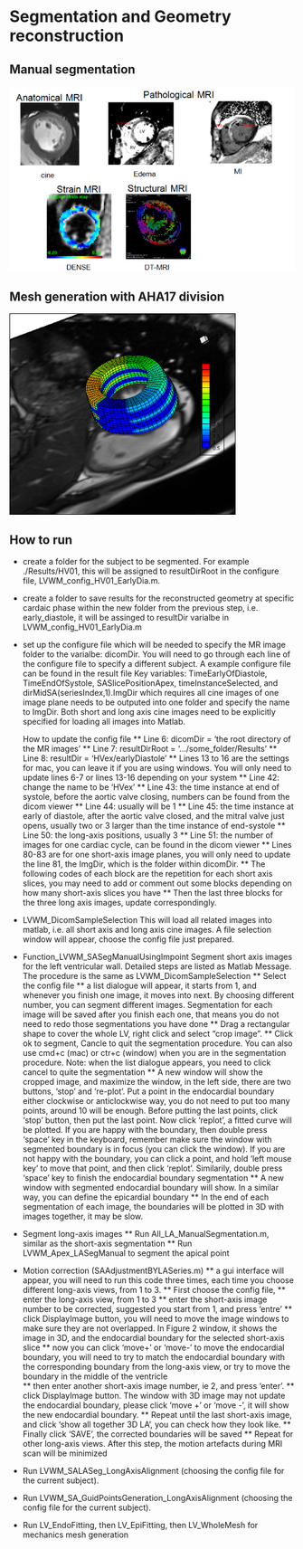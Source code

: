 # Segmentation and Geometry reconstruction

## Manual segmentation
<img src="../../Figures/in-vivoMRimages.png" width="800">


## Mesh generation with AHA17 division
<img src="../../Figures/LV_mesh.png" width="400">


## How to run 
* create a folder for the subject to be segmented. For example ./Results/HV01, this will be assigned to resultDirRoot in the configure file, LVWM_config_HV01_EarlyDia.m. 
	  
* create a folder to save results for the reconstructed geometry at specific cardaic phase within the new folder from the previous step, i.e. early_diastole, it will be assinged to resultDir varialbe in LVWM_config_HV01_EarlyDia.m

* set up the configure file which will be needed to specify the MR image folder to the varialbe: dicomDir. You will need to go through each line of the configure file to specify a different subject.  A example configure file can be found in the result file
    Key variables: TimeEarlyOfDiastole, TimeEndOfSystole, SASlicePositionApex, timeInstanceSelected, and dirMidSA(seriesIndex,1).ImgDir which requires all cine images of one image plane needs to be outputed into one folder and specify the name to ImgDir. Both short and long axis cine images need to be explicitly specified for loading all images into Matlab. 
	 
	How to update the config file
	 ** Line 6: dicomDir = ‘the root directory of the MR images’
     ** Line 7: resultDirRoot = ‘…/some_folder/Results’
     ** Line 8: resultDir = ‘HVex/earlyDiastole’
     ** Lines 13 to 16 are the settings for mac, you can leave it if you are using windows. You will only need to update lines 6-7 or lines 13-16 depending on your system
     ** Line 42: change the name to be ‘HVex’
     ** Line 43: the time instance at end of systole, before the aortic valve closing, numbers can be found from the dicom viewer
     ** Line 44: usually will be 1
     ** Line 45: the time instance at early of diastole, after the aortic valve closed, and the mitral valve just opens, usually two or 3 larger than the time instance of end-systole
     ** Line 50: the long-axis positions, usually 3
     ** Line 51: the number of images for one cardiac cycle, can be found in the dicom viewer
     ** Lines 80-83 are for one short-axis image planes, you will only need to update the line 81, the ImgDir, which is the folder within dicomDir. 
     ** The following codes of each block are the repetition for each short axis slices, you may need to add or comment out some blocks depending on how many short-axis slices you have
     ** Then the last three blocks for the three long axis images, update correspondingly.


* LVWM_DicomSampleSelection
   This will load all related images into matlab, i.e. all short axis and long axis cine images. A file selection window will appear, choose the config file just prepared.
   
* Function_LVWM_SASegManualUsingImpoint
 Segment short axis images for the left ventricular wall. Detailed steps are listed as Matlab Message. The procedure is the same as LVWM_DicomSampleSelection
    **	Select the config file
	**  a list dialogue will appear, it starts from 1, and whenever you finish one image, it moves into next. By choosing different number, you can segment different images. Segmentation for each image will be saved after you finish each one, that means you do not need to redo those segmentations you have done 
    ** Drag a rectangular shape to cover the whole LV, right click and select “crop image”.
	** Click ok to segment, Cancle to quit the segmentation procedure. You can also use cmd+c (mac) or ctr+c (window) when you are in the segmentation procedure. Note: when the list dialogue appears, you need to click cancel to quite the segmentation
	** A new window will show the cropped image, and maximize the window, in the left side, there are two buttons, ‘stop’ and ‘re-plot’. Put a point in the endocardial boundary either clockwise or anticlockwise way, you do not need to put too many points, around 10 will be enough. Before putting the last points, click ‘stop’ button, then put the last point. Now click ‘replot’, a fitted curve will be plotted. If you are happy with the boundary, then double press ‘space’ key in the keyboard, remember make sure the window with segmented boundary is in focus (you can click the window). If you are not happy with the boundary, you can click a point, and hold ‘left mouse key’ to move that point, and then click ‘replot’. Similarily, double press ‘space’ key to finish the endocardial boundary segmentation
     ** A new window with segmented endocardial boundary will show. In a similar way, you can define the epicardial boundary 
	 ** In the end of each segmentation of each image, the boundaries will be plotted in 3D with images together, it may be slow. 

 
 * Segment long-axis images
	**	Run All_LA_ManualSegmentation.m, similar as the short-axis segmentation
	**  Run LVWM_Apex_LASegManual to segment the apical point 
	
* Motion correction (SAAdjustmentBYLASeries.m)
   	** a gui interface will appear, you will need to run this code three times, each time you choose different long-axis views, from 1 to 3. 
    ** First choose the config file, 
    ** enter the long-axis view, from 1 to 3
	** enter the short-axis image number to be corrected, suggested you start from 1, and press ‘entre’
	** click DisplayImage button, you will need to move the image windows to make sure they are not overlapped. In Figure 2 window, it shows the image in 3D, and the endocardial boundary for the selected short-axis slice
	** now you can click ‘move+’ or ‘move-’ to move the endocardial boundary, you will need to try to match the endocardial boundary with the corresponding boundary from the long-axis view, or try to move the boundary in the middle of the ventricle	
	** then enter another short-axis image number, ie 2, and press ‘enter’. 
	** click DisplayImage button. The window with 3D image may not update the endocardial boundary, please click ‘move +’ or ‘move -’, it will show the new endocardial boundary. 
	** Repeat until the last short-axis image, and click ‘show all together 3D LA’, you can check how they look like. 
	** Finally click ‘SAVE’, the corrected boundaries will be saved
	** Repeat for other long-axis views. 
    After this step, the motion artefacts during MRI scan will be minimized

* Run LVWM_SALASeg_LongAxisAlignment (choosing the config file for the current subject).

* Run LVWM_SA_GuidPointsGeneration_LongAxisAlignment (choosing the config file for the current subject).

* Run LV_EndoFitting, then LV_EpiFitting, then LV_WholeMesh for mechanics mesh generation

 
  
